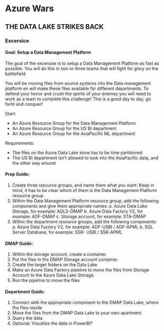 # Azure Wars
## THE DATA LAKE STRIKES BACK

### Excersice

#### Goal: Setup a Data Management Platform
The goal of the excersise is to setup a Data Management Platform as fast as possible. You will do this in two or three teams that will fight for glory on the battlefield.

You will be moving files from source systems into the Data management platform en will make these files available for different departments. To defend your honor and crush the spirits of your enemey you will need to work as a team to complete this challenge! This is a good day to day, go forht and conquer!

Start:
  -	An Azure Resource Group for the Data Management Platform 
  -	An Azure Resource Group for the US BI department 
  -	An Azure Resource Group for the AsiaPacific ML department
  
Requirements:
 -	The files on the Azure Data Lake store has to be time partitioned
 -	The US BI department isn’t allowed to look into the AsiaPacific data, and the other way around
 
 #### Prep Guide:
1.	Create three resource groups, and name them what you want. Keep in mind, it has to be clear which of them is the Data Management         Platform resource group
2.	Within the Data Management Platform resource group, add the following components and give them appropriate names:
a.	Azure Data Lake Storage, for example: ADLS-DMAP 
b.	Azure Data Factory V2, for example: ADF-DMAP
c.	Storage account, for example: STA-DMAP
3.	Within the department resource groups, add the following components:
  a.	Azure Data Factory V2, for example: ADF-USBI / ADF-APML
  b.	SQL Server Database, for example: SSR- USBI / SSR-APML

 #### DMAP Guide:
1.	Within the storage account, create a container. 
2.	Put the files in the DMAP Storage account container.
3.	Create the target folders on the Data Lake
4.	Make an Azure Data Factory pipeline to move the files from Storage Account to the Azure Data Lake Storage.  
5.	Run the pipeline to move the files 

 #### Department Guide:
1.	Connect with the appropriate component to the DMAP Data Lake, where the files reside 
2.	Move the files from the DMAP Data Lake to your own apartment 
3.	Query the data 
4.	Optional: Visualize the data in PowerBI? 
